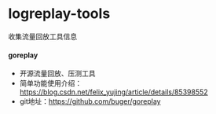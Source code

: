 # logreplay-tools
收集流量回放工具信息

#### goreplay
* 开源流量回放、压测工具
* 简单功能使用介绍：https://blog.csdn.net/felix_yujing/article/details/85398552
* git地址：https://github.com/buger/goreplay

